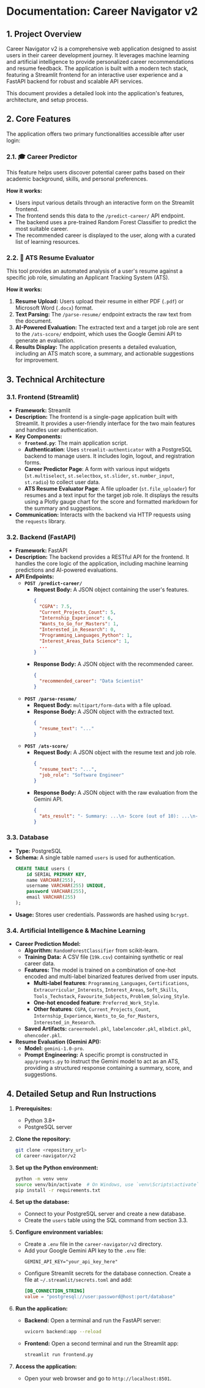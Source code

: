 # Documentation: Career Navigator v2

## 1. Project Overview

Career Navigator v2 is a comprehensive web application designed to assist users in their career development journey. It leverages machine learning and artificial intelligence to provide personalized career recommendations and resume feedback. The application is built with a modern tech stack, featuring a Streamlit frontend for an interactive user experience and a FastAPI backend for robust and scalable API services.

This document provides a detailed look into the application's features, architecture, and setup process.

## 2. Core Features

The application offers two primary functionalities accessible after user login:

### 2.1. 🎓 Career Predictor

This feature helps users discover potential career paths based on their academic background, skills, and personal preferences.

**How it works:**
-   Users input various details through an interactive form on the Streamlit frontend.
-   The frontend sends this data to the `/predict-career/` API endpoint.
-   The backend uses a pre-trained Random Forest Classifier to predict the most suitable career.
-   The recommended career is displayed to the user, along with a curated list of learning resources.

### 2.2. 📄 ATS Resume Evaluator

This tool provides an automated analysis of a user's resume against a specific job role, simulating an Applicant Tracking System (ATS).

**How it works:**
1.  **Resume Upload:** Users upload their resume in either PDF (`.pdf`) or Microsoft Word (`.docx`) format.
2.  **Text Parsing:** The `/parse-resume/` endpoint extracts the raw text from the document.
3.  **AI-Powered Evaluation:** The extracted text and a target job role are sent to the `/ats-score/` endpoint, which uses the Google Gemini API to generate an evaluation.
4.  **Results Display:** The application presents a detailed evaluation, including an ATS match score, a summary, and actionable suggestions for improvement.

## 3. Technical Architecture

### 3.1. Frontend (Streamlit)

-   **Framework:** Streamlit
-   **Description:** The frontend is a single-page application built with Streamlit. It provides a user-friendly interface for the two main features and handles user authentication.
-   **Key Components:**
    -   **`frontend.py`**: The main application script.
    -   **Authentication**: Uses `streamlit-authenticator` with a PostgreSQL backend to manage users. It includes login, logout, and registration forms.
    -   **Career Predictor Page**: A form with various input widgets (`st.multiselect`, `st.selectbox`, `st.slider`, `st.number_input`, `st.radio`) to collect user data.
    -   **ATS Resume Evaluator Page**: A file uploader (`st.file_uploader`) for resumes and a text input for the target job role. It displays the results using a Plotly gauge chart for the score and formatted markdown for the summary and suggestions.
-   **Communication:** Interacts with the backend via HTTP requests using the `requests` library.

### 3.2. Backend (FastAPI)

-   **Framework:** FastAPI
-   **Description:** The backend provides a RESTful API for the frontend. It handles the core logic of the application, including machine learning predictions and AI-powered evaluations.
-   **API Endpoints:**
    -   **`POST /predict-career/`**
        -   **Request Body:** A JSON object containing the user's features.
            ```json
            {
              "CGPA": 7.5,
              "Current_Projects_Count": 5,
              "Internship_Experience": 6,
              "Wants_to_Go_for_Masters": 1,
              "Interested_in_Research": 0,
              "Programming_Languages_Python": 1,
              "Interest_Areas_Data Science": 1,
              ...
            }
            ```
        -   **Response Body:** A JSON object with the recommended career.
            ```json
            {
              "recommended_career": "Data Scientist"
            }
            ```
    -   **`POST /parse-resume/`**
        -   **Request Body:** `multipart/form-data` with a file upload.
        -   **Response Body:** A JSON object with the extracted text.
            ```json
            {
              "resume_text": "..."
            }
            ```
    -   **`POST /ats-score/`**
        -   **Request Body:** A JSON object with the resume text and job role.
            ```json
            {
              "resume_text": "...",
              "job_role": "Software Engineer"
            }
            ```
        -   **Response Body:** A JSON object with the raw evaluation from the Gemini API.
            ```json
            {
              "ats_result": "- Summary: ...\n- Score (out of 10): ...\n- Suggestions: ..."
            }
            ```

### 3.3. Database

-   **Type:** PostgreSQL
-   **Schema:** A single table named `users` is used for authentication.
    ```sql
    CREATE TABLE users (
        id SERIAL PRIMARY KEY,
        name VARCHAR(255),
        username VARCHAR(255) UNIQUE,
        password VARCHAR(255),
        email VARCHAR(255)
    );
    ```
-   **Usage:** Stores user credentials. Passwords are hashed using `bcrypt`.

### 3.4. Artificial Intelligence & Machine Learning

-   **Career Prediction Model:**
    -   **Algorithm:** `RandomForestClassifier` from scikit-learn.
    -   **Training Data:** A CSV file (`19k.csv`) containing synthetic or real career data.
    -   **Features:** The model is trained on a combination of one-hot encoded and multi-label binarized features derived from user inputs.
        -   **Multi-label features**: `Programming_Languages`, `Certifications`, `Extracurricular_Interests`, `Interest_Areas`, `Soft_Skills`, `Tools_Techstack`, `Favourite_Subjects`, `Problem_Solving_Style`.
        -   **One-hot encoded feature**: `Preferred_Work_Style`.
        -   **Other features**: `CGPA`, `Current_Projects_Count`, `Internship_Experience`, `Wants_to_Go_for_Masters`, `Interested_in_Research`.
    -   **Saved Artifacts:** `careermodel.pkl`, `labelencoder.pkl`, `mlbdict.pkl`, `ohencoder.pkl`.
-   **Resume Evaluation (Gemini API):**
    -   **Model:** `gemini-1.0-pro`.
    -   **Prompt Engineering:** A specific prompt is constructed in `app/prompts.py` to instruct the Gemini model to act as an ATS, providing a structured response containing a summary, score, and suggestions.

## 4. Detailed Setup and Run Instructions

1.  **Prerequisites:**
    -   Python 3.8+
    -   PostgreSQL server

2.  **Clone the repository:**
    ```bash
    git clone <repository_url>
    cd career-navigator/v2
    ```

3.  **Set up the Python environment:**
    ```bash
    python -m venv venv
    source venv/bin/activate  # On Windows, use `venv\Scripts\activate`
    pip install -r requirements.txt
    ```

4.  **Set up the database:**
    -   Connect to your PostgreSQL server and create a new database.
    -   Create the `users` table using the SQL command from section 3.3.

5.  **Configure environment variables:**
    -   Create a `.env` file in the `career-navigator/v2` directory.
    -   Add your Google Gemini API key to the `.env` file:
        ```
        GEMINI_API_KEY="your_api_key_here"
        ```
    -   Configure Streamlit secrets for the database connection. Create a file at `~/.streamlit/secrets.toml` and add:
        ```toml
        [DB_CONNECTION_STRING]
        value = "postgresql://user:password@host:port/database"
        ```

6.  **Run the application:**
    -   **Backend:** Open a terminal and run the FastAPI server:
        ```bash
        uvicorn backend:app --reload
        ```
    -   **Frontend:** Open a second terminal and run the Streamlit app:
        ```bash
        streamlit run frontend.py
        ```

7.  **Access the application:**
    -   Open your web browser and go to `http://localhost:8501`.

